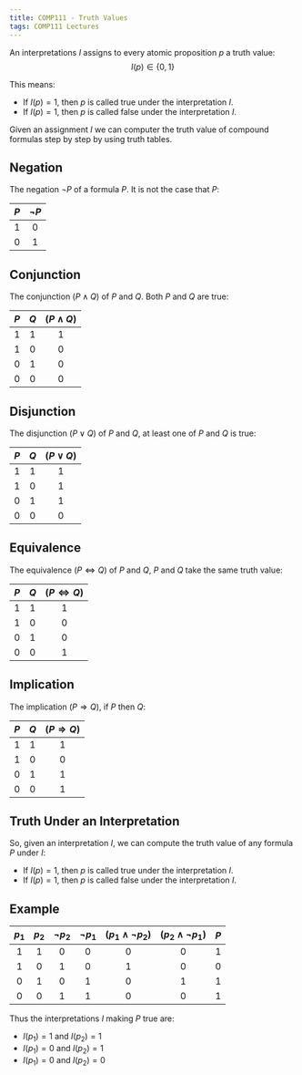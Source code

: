 ```yaml
---
title: COMP111 - Truth Values
tags: COMP111 Lectures
---
```

An interpretations $I$ assigns to every atomic proposition $p$ a truth value:
$$I(p)\in\{0,1\}$$

This means:

* If $I(p)=1$, then $p$ is called true under the interpretation $I$.
* If $I(p)=1$, then $p$ is called false under the interpretation $I$.

Given an assignment $I$ we can computer the truth value of compound formulas step by step by using truth tables.

## Negation
The negation $\neg P$ of a formula $P$. It is not the case that $P$:

| $P$ | $\neg P$ |
| :-: | :-: |
| 1 | 0 |
| 0 | 1 |

## Conjunction
The conjunction $(P\wedge Q)$ of $P$ and $Q$. Both $P$ and $Q$ are true:

| $P$ | $Q$ | $(P\wedge Q)$ |
| :-: | :-: | :-: |
| 1 | 1 | 1 |
| 1 | 0 | 0 |
| 0 | 1 | 0 | 
| 0 | 0 | 0 |

## Disjunction
The disjunction $(P\vee Q)$ of $P$ and $Q$, at least one of $P$ and $Q$ is true:

| $P$ | $Q$ | $(P\vee Q)$ |
| :-: | :-: | :-: |
| 1 | 1 | 1 |
| 1 | 0 | 1 |
| 0 | 1 | 1 | 
| 0 | 0 | 0 |

## Equivalence
The equivalence $(P\Leftrightarrow Q)$ of $P$ and $Q$, $P$ and $Q$ take the same truth value:

| $P$ | $Q$ | $(P\Leftrightarrow Q)$ |
| :-: | :-: | :-: |
| 1 | 1 | 1 |
| 1 | 0 | 0 |
| 0 | 1 | 0 | 
| 0 | 0 | 1 |

## Implication
The implication $(P\Rightarrow Q)$, if $P$ then $Q$:


| $P$ | $Q$ | $(P\Rightarrow Q)$ |
| :-: | :-: | :-: |
| 1 | 1 | 1 |
| 1 | 0 | 0 |
| 0 | 1 | 1 | 
| 0 | 0 | 1 |

## Truth Under an Interpretation
So, given an interpretation $I$, we can compute the truth value of any formula $P$ under $I$:

* If $I(p)=1$, then $p$ is called true under the interpretation $I$.
* If $I(p)=1$, then $p$ is called false under the interpretation $I$.

## Example

| $p_1$ | $p_2$ | $\neg p_2$ | $\neg p_1$ | $(p_1\wedge\neg p_2)$ | $(p_2\wedge\neg p_1)$| $P$ |
| :-: | :-: | :-: | :-: | :-: | :-: | :-: |
| 1 | 1 | 0 | 0 | 0 | 0 | 1 |
| 1 | 0 | 1 | 0 | 1 | 0 | 0 |
| 0 | 1 | 0 | 1 | 0 | 1 | 1 |
| 0 | 0 | 1 | 1 | 0 | 0 | 1 |

Thus the interpretations $I$ making $P$ true are:

* $I(p_1)=1$ and $I(p_2)=1$
* $I(p_1)=0$ and $I(p_2)=1$
* $I(p_1)=0$ and $I(p_2)=0$